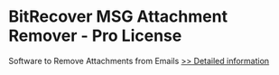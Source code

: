 # BitRecover MSG Attachment Remover - Pro License
Software to Remove Attachments from Emails
[>> Detailed information](https://secure.shareit.com/shareit/product.html?productid=301004738&affiliateid=200057808)